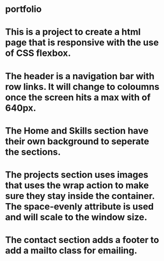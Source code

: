 # portfolio 
# This is a project to create a html page that is responsive with the use of CSS flexbox. 
# The header is a navigation bar with row links. It will change to coloumns once the screen hits a max with of 640px. 
# The Home and Skills section have their own background to seperate the sections.
# The projects section uses images that uses the wrap action to make sure they stay inside the container. The space-evenly attribute is used and will scale to the window size. 
# The contact section adds a footer to add a mailto class for emailing. 
